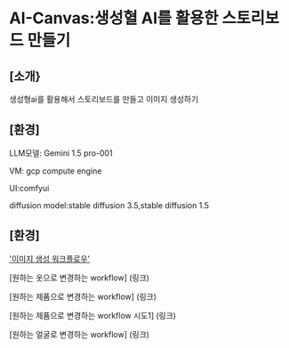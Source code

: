 # AI-Canvas:생성혈 AI를 활용한 스토리보드 만들기

## [소개}

생성형ai를 활용해서 스토리보드를 만들고 이미지 생성하기

## [환경]

LLM모델: Gemini 1.5 pro-001

VM: gcp compute engine 

UI:comfyui 

diffusion model:stable diffusion 3.5,stable diffusion 1.5

## [환경]
['이미지 생성 워크플로우'](https://github.com/jinijini20/AI-Canvas/blob/main/comfyui%20workflow/comfyui%20sd_3.5.json)

[원하는 옷으로 변경하는 workflow] (링크)

[원하는 제품으로 변경하는 workflow] (링크)

[원하는 제품으로 변경하는 workflow 시도1] (링크)

[원하는 얼굴로 변경하는 workflow] (링크)

